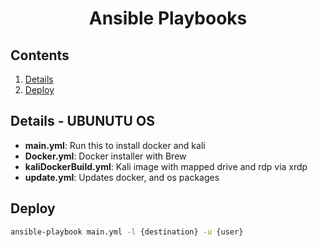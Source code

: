 <div align="center">
    <h1>Ansible Playbooks</h1>

</div>

## Contents

1. [Details](#details)
1. [Deploy](#deploy)

## Details - UBUNUTU OS

- **main.yml**: Run this to install docker and kali
- **Docker.yml**: Docker installer with Brew
- **kaliDockerBuild.yml**: Kali image with mapped drive and rdp via xrdp
- **update.yml**: Updates docker, and os packages

## Deploy
```bash
ansible-playbook main.yml -l {destination} -u {user}
```

